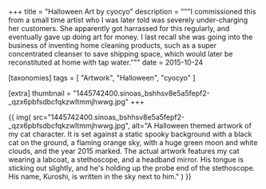 +++
title = "Halloween Art by cyocyo"
description = """I commissioned this from a small time artist who I was later told was severely under-charging her customers. She apparently got harrassed for this regularly, and eventually gave up doing art for money. I last recall she was going into the business of inventing home cleaning products, such as a super concentrated cleanser to save shipping space, which would later be reconstituted at home with tap water."""
date = 2015-10-24

[taxonomies]
tags = [
    "Artwork", "Halloween", "cyocyo"
]

[extra]
thumbnail = "1445742400.sinoas_bshhsv8e5a5fepf2-_qzx6pbfsdbcfqkzwltmmjhwwg.jpg"
+++

{{
    img(
        src="1445742400.sinoas_bshhsv8e5a5fepf2-_qzx6pbfsdbcfqkzwltmmjhwwg.jpg",
        alt="A Halloween themed artwork of my cat character. It is set against a static spooky background with a black cat on the ground, a flaming orange sky, with a huge green moon and white clouds, and the year 2015 marked. The actual artwork features my cat wearing a labcoat, a stethoscope, and a headband mirror. His tongue is sticking out slightly, and he's holding up the probe end of the stethoscope. His name, Kuroshi, is written in the sky next to him."
    )
}}
